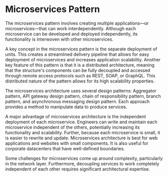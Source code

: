 # Microservices Pattern

The microservices pattern involves creating multiple applications—or microservices—that can work interdependently.
Although each microservice can be developed and deployed independently, its functionality is interwoven with other
microservices.

A key concept in the microservices pattern is the separate deployment of units. This creates a streamlined delivery
pipeline that allows for easy deployment of microservices and increases application scalability. Another key feature of
this pattern is that it is a distributed architecture, meaning that the structure's components can be fully decoupled
and accessed through remote access protocols such as REST, SOAP, or GraphQL. This distributed nature of the pattern
allows for its high scalability properties.

The microservices architecture uses several design patterns: Aggregator pattern, API gateway design pattern, chain of
responsibility pattern, branch pattern, and asynchronous messaging design pattern. Each approach provides a method to
manipulate data to produce services.

A major advantage of microservices architecture is the independent deployment of each microservice. Engineers can write
and maintain each microservice independent of the others, potentially increasing its functionality and scalability.
Further, because each microservice is small, it is easier to rewrite and update. Microservices architecture is best for
web applications and websites with small components. It is also useful for corporate datacenters that have well-defined
boundaries.

Some challenges for microservices come up around complexity, particularly in the network layer. Furthermore, decoupling
services to work completely independent of each other requires significant architectural expertise.
